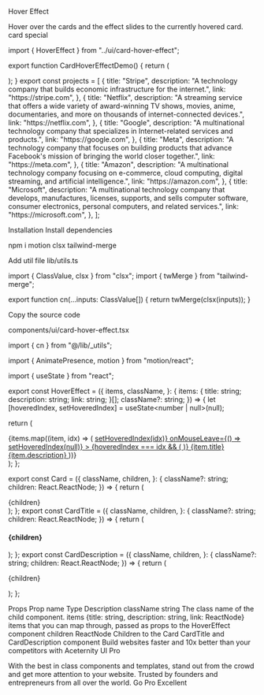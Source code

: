 Hover Effect

Hover over the cards and the effect slides to the currently hovered card.
card
special

import { HoverEffect } from "../ui/card-hover-effect";

export function CardHoverEffectDemo() {
return (
<div className="max-w-5xl mx-auto px-8">
<HoverEffect items={projects} />
</div>
);
}
export const projects = [
{
title: "Stripe",
description:
"A technology company that builds economic infrastructure for the internet.",
link: "https://stripe.com",
},
{
title: "Netflix",
description:
"A streaming service that offers a wide variety of award-winning TV shows, movies, anime, documentaries, and more on thousands of internet-connected devices.",
link: "https://netflix.com",
},
{
title: "Google",
description:
"A multinational technology company that specializes in Internet-related services and products.",
link: "https://google.com",
},
{
title: "Meta",
description:
"A technology company that focuses on building products that advance Facebook's mission of bringing the world closer together.",
link: "https://meta.com",
},
{
title: "Amazon",
description:
"A multinational technology company focusing on e-commerce, cloud computing, digital streaming, and artificial intelligence.",
link: "https://amazon.com",
},
{
title: "Microsoft",
description:
"A multinational technology company that develops, manufactures, licenses, supports, and sells computer software, consumer electronics, personal computers, and related services.",
link: "https://microsoft.com",
},
];

Installation
Install dependencies

npm i motion clsx tailwind-merge

Add util file
lib/utils.ts

import { ClassValue, clsx } from "clsx";
import { twMerge } from "tailwind-merge";

export function cn(...inputs: ClassValue[]) {
return twMerge(clsx(inputs));
}

Copy the source code

components/ui/card-hover-effect.tsx

import { cn } from "@/lib/\_utils";

import { AnimatePresence, motion } from "motion/react";

import { useState } from "react";

export const HoverEffect = ({
items,
className,
}: {
items: {
title: string;
description: string;
link: string;
}[];
className?: string;
}) => {
let [hoveredIndex, setHoveredIndex] = useState<number | null>(null);

return (
<div
className={cn(
"grid grid-cols-1 md:grid-cols-2 lg:grid-cols-3 py-10",
className
)} >
{items.map((item, idx) => (
<a
href={item?.link}
key={item?.link}
className="relative group block p-2 h-full w-full"
onMouseEnter={() => setHoveredIndex(idx)}
onMouseLeave={() => setHoveredIndex(null)} >
<AnimatePresence>
{hoveredIndex === idx && (
<motion.span
className="absolute inset-0 h-full w-full bg-neutral-200 dark:bg-slate-800/[0.8] block rounded-3xl"
layoutId="hoverBackground"
initial={{ opacity: 0 }}
animate={{
                  opacity: 1,
                  transition: { duration: 0.15 },
                }}
exit={{
                  opacity: 0,
                  transition: { duration: 0.15, delay: 0.2 },
                }}
/>
)}
</AnimatePresence>
<Card>
<CardTitle>{item.title}</CardTitle>
<CardDescription>{item.description}</CardDescription>
</Card>
</a>
))}
</div>
);
};

export const Card = ({
className,
children,
}: {
className?: string;
children: React.ReactNode;
}) => {
return (
<div
className={cn(
"rounded-2xl h-full w-full p-4 overflow-hidden bg-black border border-transparent dark:border-white/[0.2] group-hover:border-slate-700 relative z-20",
className
)} >
<div className="relative z-50">
<div className="p-4">{children}</div>
</div>
</div>
);
};
export const CardTitle = ({
className,
children,
}: {
className?: string;
children: React.ReactNode;
}) => {
return (
<h4 className={cn("text-zinc-100 font-bold tracking-wide mt-4", className)}>
{children}
</h4>
);
};
export const CardDescription = ({
className,
children,
}: {
className?: string;
children: React.ReactNode;
}) => {
return (
<p
className={cn(
"mt-8 text-zinc-400 tracking-wide leading-relaxed text-sm",
className
)} >
{children}
</p>
);
};

Props
Prop name Type Description
className string The class name of the child component.
items {title: string, description: string, link: ReactNode} items that you can map through, passed as props to the HoverEffect component
children ReactNode Children to the Card CardTitle and CardDescription component
Build websites faster and 10x better than your competitors with Aceternity UI Pro

With the best in class components and templates, stand out from the crowd and get more attention to your website. Trusted by founders and entrepreneurs from all over the world.
Go Pro
Excellent
